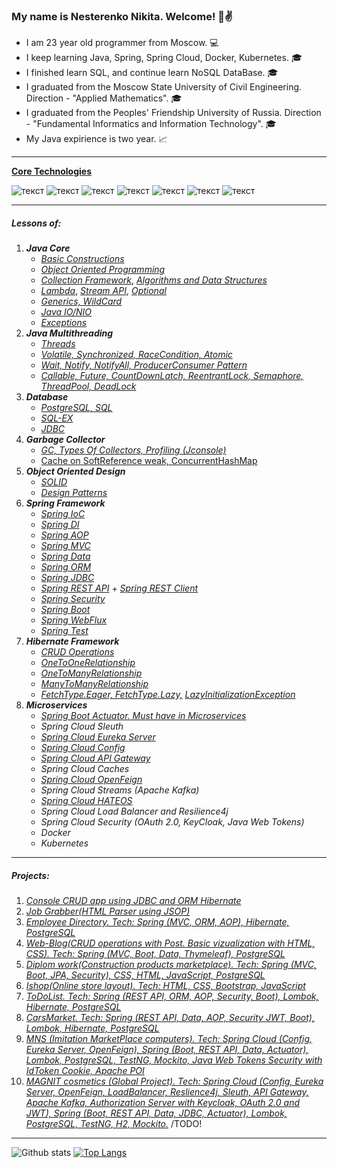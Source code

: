 ### My name is Nesterenko Nikita. Welcome! 👋:v:

- I am 23 year old programmer from Moscow. :computer:
- I keep learning Java, Spring, Spring Cloud, Docker, Kubernetes. :mortar_board:
- I finished learn SQL, and continue learn NoSQL DataBase. :mortar_board:
- I graduated from the Moscow State University of Civil Engineering. Direction - "Applied Mathematics". :mortar_board:
- I graduated from the Peoples' Friendship University of Russia. Direction - "Fundamental Informatics and Information Technology". :mortar_board:
- My Java expirience is two year. :chart_with_upwards_trend:
---
<ins><b>Core Technologies</b></ins>

![текст](https://img.shields.io/badge/Java-%E2%89%A5%208-orange) ![текст](https://img.shields.io/badge/Spring-%E2%89%A5%205-yellow) ![текст](https://img.shields.io/badge/Hibernate-%E2%89%A5%205-yellow) ![текст](https://img.shields.io/badge/Maven-%E2%89%A5%203-red) ![текст](https://img.shields.io/badge/Git-%E2%89%A5%202-9cf) ![текст](https://img.shields.io/badge/PostgreSQL-%E2%89%A5%209-blue) ![текст](https://img.shields.io/badge/Travis-CI-green)

---
##### Lessons of:

 1. <b>*Java Core*</b>
    * [*Basic Constructions*](https://github.com/Frostetsky/job4j_elementary/tree/master/src/main/java/job4j)
    * [*Object Oriented Programming*](https://github.com/Frostetsky/job4j_elementary/tree/master/src/main/java/job4j/oop)
    * [*Collection Framework*](https://github.com/Frostetsky/job4j_elementary/tree/master/src/main/java/job4j/collection), [*Algorithms and Data Structures*](https://github.com/Frostetsky/job4j_design/tree/master/src/main/java/ru/job4j/chapter_001)
    * [*Lambda*](https://github.com/Frostetsky/job4j_elementary/tree/master/src/main/java/job4j/lambda), [*Stream API*](https://github.com/Frostetsky/job4j_elementary/tree/master/src/main/java/job4j/stream), [*Optional*](https://github.com/Frostetsky/job4j_elementary/tree/master/src/main/java/job4j/bank)
    * [*Generics, WildCard*](https://github.com/Frostetsky/job4j_design/tree/master/src/main/java/ru/job4j/chapter_001/generic)
    * [*Java IO/NIO*](https://github.com/Frostetsky/job4j_design/tree/master/src/main/java/ru/job4j/chapter_002/java_IO)
    * [*Exceptions*](https://github.com/Frostetsky/job4j_elementary/tree/master/src/main/java/job4j/ex)
 2. <b>*Java Multithreading*</b>
    * [*Threads*](https://github.com/Frostetsky/job4j_multithreading/tree/master/src/main/java/concurrent/threads)
    * [*Volatile, Synchronized, RaceCondition, Atomic*](https://github.com/Frostetsky/job4j_multithreading/tree/master/src/main/java/concurrent/generalresouces)
    * [*Wait, Notify, NotifyAll, ProducerConsumer Pattern*](https://github.com/Frostetsky/job4j_multithreading/tree/master/src/main/java/concurrent/waitnotify)
    * [*Callable, Future, CountDownLatch, ReentrantLock, Semaphore, ThreadPool, DeadLock*](https://github.com/Frostetsky/job4j_multithreading/tree/master/src/main/java/concurrent/waitnotify)
 3. <b>*Database*</b>
    * [*PostgreSQL, SQL*](https://github.com/Frostetsky/job4j_design/tree/master/src/main/java/ru/job4j/chapter_003/PostgreSQL_and_SQL)
    * [*SQL-EX*](https://github.com/Frostetsky/Hibernate/tree/master/src/main/sql_ex)
    * [*JDBC*](https://github.com/Frostetsky/job4j_design/tree/master/src/main/java/ru/job4j/chapter_003/JDBC)
 4. <b>*Garbage Collector*</b>
    * [*GC, Types Of Collectors, Profiling (Jconsole)*](https://github.com/Frostetsky/job4j_tracker/commit/00a62da54dadffbad696127e3ccf96054e42cf0d)
    * [Cache on SoftReference weak, ConcurrentHashMap](https://github.com/Frostetsky/job4j_design/tree/master/src/main/java/ru/job4j/chapter_004/CacheSoftReference)
 5. <b>*Object Oriented Design*</b>
    * [*SOLID*](https://github.com/Frostetsky/job4j_design/tree/master/src/main/java/ru/job4j/chapter_005)
    * [*Design Patterns*](https://github.com/Frostetsky/OOD)
 6. <b>*Spring Framework*</b>
    * [*Spring IoC*](https://github.com/Frostetsky/Spring/tree/master/Spring/Spring_IoC)
    * [*Spring DI*](https://github.com/Frostetsky/Spring/tree/master/Spring/Spring_DI)
    * [*Spring AOP*](https://github.com/Frostetsky/Spring/tree/master/Spring/Spring_AOP)
    * [*Spring MVC*](https://github.com/Frostetsky/Spring/tree/master/Spring_MVC)
    * [*Spring Data*](https://github.com/Frostetsky/CarsMarket/tree/master/src/main/java/com/carmarket/app/repository)
    * [*Spring ORM*](https://github.com/Frostetsky/ToDoList/tree/master/src/main/java/com/todolist/app/repository)
    * [*Spring JDBC*](https://github.com/Frostetsky/Spring/blob/master/Spring_MVC_Annot/src/main/java/app/spring/repository/StudentRepository.java)
    * [*Spring REST API*](https://github.com/Frostetsky/Spring/tree/master/Spring_REST_API) + [*Spring REST Client*](https://github.com/Frostetsky/Spring_REST_Client)
    * [*Spring Security*](https://github.com/Frostetsky/Spring/tree/master/Spring_Security)
    * [*Spring Boot*](https://github.com/Frostetsky/Spring_Boot_basic)
    * [*Spring WebFlux*](https://github.com/Frostetsky/Spring-WebFlux)
    * [*Spring Test*](https://github.com/Frostetsky/Spring_Boot_basic/commit/93046ca58b174a5b22461880eefad61ec22b2984)
 7. <b>*Hibernate Framework*</b>
    * [*CRUD Operations*](https://github.com/Frostetsky/Hibernate/tree/master/src/main/java/Hibernate)
    * [*OneToOneRelationship*](https://github.com/Frostetsky/Hibernate/tree/master/src/main/java/OneToOneRelationship)
    * [*OneToManyRelationship*](https://github.com/Frostetsky/Hibernate/tree/master/src/main/java/OneToManyRelationship)
    * [*ManyToManyRelationship*](https://github.com/Frostetsky/Hibernate/tree/master/src/main/java/Hibernate_job4j/ManyToManyTask)
    * [*FetchType.Eager, FetchType.Lazy,*](https://github.com/Frostetsky/Hibernate/commit/7d78d06a98ec10d4cbec3f0a69fadfd25e2d3773) [*LazyInitializationException*](https://github.com/Frostetsky/Hibernate/commit/068b6ecb108968a9057d699067f3db7853302d01)
 8. <b>*Microservices*</b>
    * [*Spring Boot Actuator. Must have in Microservices*](https://github.com/Frostetsky/LicenseService/commit/6cf551edde2f00df2826ee598b0f61677878c6a4)
    * *Spring Cloud Sleuth*
    * [*Spring Cloud Eureka Server*](https://github.com/Frostetsky/MNS/tree/master/eureka-service/src)
    * [*Spring Cloud Config*](https://github.com/Frostetsky/MNS/tree/master/config-service)
    * [*Spring Cloud API Gateway*](https://github.com/Frostetsky/MNS/commit/3a304fa66b66a3c3b1cc09cdc8f8c48e29ed8e17)
    * *Spring Cloud Caches*
    * [*Spring Cloud OpenFeign*](https://github.com/Frostetsky/MNS/blob/master/log-service/src/main/java/com/example/logservice/client/MarketPlaceClient.java)
    * *Spring Cloud Streams (Apache Kafka)*
    * [*Spring Cloud HATEOS*](https://github.com/Frostetsky/LicenseService/commit/5b71a0157223835de378110a70d058ba8b59a6bc)
    * *Spring Cloud Load Balancer and Resilience4j*
    * *Spring Cloud Security (OAuth 2.0, KeyCloak, Java Web Tokens)*
    * *Docker*
    * *Kubernetes*
    
---
##### Projects:

1. [*Console CRUD app using JDBC and ORM Hibernate*](https://github.com/Frostetsky/job4j_tracker)
2. [*Job Grabber(HTML Parser using JSOP)*](https://github.com/Frostetsky/job4j_grabber)
3. [*Employee Directory. Tech: Spring (MVC, ORM, AOP), Hibernate, PostgreSQL*](https://github.com/Frostetsky/employee_book)
4. [*Web-Blog(CRUD operations with Post. Basic vizualization with HTML, CSS). Tech: Spring (MVC, Boot, Data, Thymeleaf), PostgreSQL*](https://github.com/Frostetsky/WEB_Blog)
5. [*Diplom work(Construction products marketplace). Tech: Spring (MVC, Boot, JPA, Security), CSS, HTML, JavaScript, PostgreSQL*](https://github.com/Frostetsky/MSUCE_store_diplom)
6. [*Ishop(Online store layout). Tech: HTML, CSS, Bootstrap, JavaScript*](https://github.com/Frostetsky/Ishop)
7. [*ToDoList. Tech: Spring (REST API, ORM, AOP, Security, Boot), Lombok, Hibernate, PostgreSQL*](https://github.com/Frostetsky/ToDoList)
8. [*CarsMarket. Tech: Spring (REST API, Data, AOP, Security JWT, Boot), Lombok, Hibernate, PostgreSQL*](https://github.com/Frostetsky/CarsMarket)
9. [*MNS (Imitation MarketPlace computers). Tech: Spring Cloud (Config, Eureka Server, OpenFeign), Spring (Boot, REST API, Data, Actuator), Lombok, PostgreSQL, TestNG, Mockito, Java Web Tokens Security with IdToken Cookie, Apache POI*](https://github.com/Frostetsky/MNS)
10. [*MAGNIT cosmetics (Global Project). Tech: Spring Cloud (Config, Eureka Server, OpenFeign, LoadBalancer, Reslience4j, Sleuth, API Gateway, Apache Kafka, Authorization Server with Keycloak, OAuth 2.0 and JWT), Spring (Boot, REST API, Data, JDBC, Actuator), Lombok, PostgreSQL, TestNG, H2, Mockito.*](https://github.com/Frostetsky/MagnitCosmetics.git) /TODO!
---
![Github stats](https://github-readme-stats.vercel.app/api?username=Frostetsky&hide=stars,prs,issues,contribs) [![Top Langs](https://github-readme-stats.vercel.app/api/top-langs/?username=Frostetsky&layout=compact)](https://github.com/Frostetsky/github-readme-stats)

